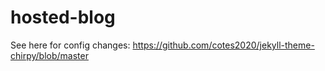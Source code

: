 # hosted-blog


See here for config changes:  https://github.com/cotes2020/jekyll-theme-chirpy/blob/master
